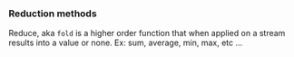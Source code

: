### Reduction methods

Reduce, aka `fold` is a higher order function that when applied on a stream results into a value or none. Ex: sum, average, min, max, etc ...
